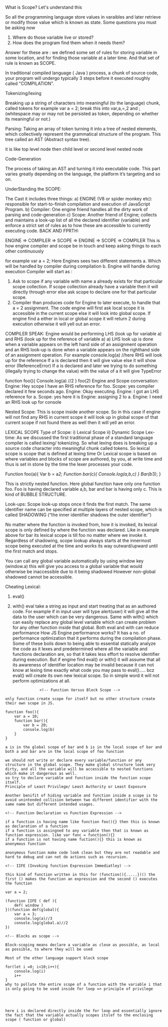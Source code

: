 What is Scope?
Let's understand this

So all the programming language store values in varaibles and later retrieve or modify those value which is known as state.
Some questions you must be asking now
1. Where do those variable live or stored?
2. How does the program find them when it needs them?

Answer for these are : we defined some set of rules for storing variable in some location, and for finding those variable at a later time. 
And that set of rule is known as SCOPE.


In traditional compiled language ( Java ) process, a chunk of source code, your program will undergo typically 3 steps before it executed roughly called "COMPILATION".

Tokenizing/lexing

Breaking up a string of characters into meaningful (to the language) chunk, called tokens
for example var a = 2;  break this into var,a,=,2 and ; (whitespace may or may not be persisted as token, depending on whether its meaningful or not.)



Parsing: 
Taking an array of token turning it into a tree of nested elements, which collectively represent the grammatical structure of the program. This tree called an AST (Abstract syntax tree).

it is like top level node then child level or second level nested node 

Code-Generation

The process of taking an AST and turning it into executable code. This part varies greatly depending on the language, the platform it’s targeting and so on.

UnderStanding the SCOPE:

The Cast 
 it includes three things:
a)	ENGINE (V8 or spider monkey etc): responsible for start-to-finish compilation and execution of JavaScript Program.
b)	Compiler: One engine friend handles all the dirty work of parsing and code-generation 
c)	Scope: Another friend of Engine; collects and maintains a look-up list of all the declared identifier (variable) and enforce a strict set of rules as to how these are accessible to currently executing code.
BACK AND FPRTH:

ENGINE =>  COMPILER => SCOPE => ENGINE => SCOPE => COMPILER 
 This is how engine compiler and scope be in touch and keep asking things to each other continuously 

for example var a = 2;
Here Engines sees two different statements 
a.	Which will be handled by compiler during compilation
b.	Engine will handle during execution
Compiler will start as :
1.	Ask to scope if any variable with name a already exists for that particular scope collection. If scope collection already have a variable then it will directly through error else ask scope to declare one for that particular scope. 
2.	Compiler than produces code for Engine to later execute, to handle that a = 2 assignment. The code engine will first ask local scope it is accessible in the current scope else it will look into global scope. 
If engine find a either in local or global scope it will return 2 during execution otherwise it will yell out an error.

COMPILER SPEAK:
Engine would be performing LHS (look up for variable a) and RHS (look up for the reference of variable a)
a)	LHS look up is done when a variable appears on the left hand side of an assignment operation and an RHS look-up is done when a variable appears on the righthand side of an assignment operation.
For example console.log(a) //here RHS will look up for the reference
If a is declared then it will give value else it will show error (ReferenceError)
If a is declared and later we trying to do something (illegally trying to change the value) with the value of a it will give TypeError 

function foo(){
Console.log(a) //2
}
foo(2)
Engine and Scope conversation:
 Engine: Hey scope I have an RHS reference for foo.
Scope: yes compiler declared it few seconds ago.
Engine: Okay executing.
Engine: I got an LHS reference for a.
Scope: yes here it is
Engine: assigning 2 to a.
Engine: I need an RHS look up for console

Nested Scope:
This is scope inside another scope.
So in this case if engine will not find any RHS in current scope it will look up in global scope of that
current scope if not found there as well then it will yell an error. 

LEXICAL SCOPE
Type of Scope:
i)	Lexical Scope 
ii)	Dynamic Scope
Lex-time:
As we discussed the first traditional phase of a standard language compiler is called lexing/ tokenizing. 
So what lexing does is breaking up a source code character into meaningful chunk called tokens.
So lexical scope is scope that is defined at lexing time
Or
Lexical scope is based on where variables and blocks of scope are authored, by you, at write time and thus is set in stone by the time the lexer processes your code.

Function foo(a){
	Var b = a*2;
	Function bar(c){
	Console.log(a,b,c)
}
Bar(b*3);
}

This is strictly nested function.
Here global function have only one function foo.
Foo is having declared variable a,b, bar and bar is having only c.
This is kind of BUBBLE STRUCTURE.

Look-ups:
Scope look-up stops once it finds the first match. The same identifier name can be specified at multiple layers of nested scope, which is called SHADOWING (“the inner identifier shadows the outer identifier”)

No matter where the function is invoked from, how it is invoked, its lexical scope is only defined by where the function was declared. Like in example above for bar its lexical scope is till foo no matter where we invoke it.
Regardless of shadowing, scope lookup always starts at the innermost scope being executed at the time and works its way outward/upward until the first match and stops.

You can call any global variable automatically by using window key (window.a)  this will give you access to a global variable that would otherwise be inaccessible due to it being shadowed
However non-global shadowed cannot be accessible.

Cheating Lexical: 
1.	eval()
2.	with()
eval take a string as input and start treating that as an authored code.
For example if in input user will type alert(user) it will give all the data to the user which can be very dangerous.
Same with with() which can easily replace any global level variable which can create problem for any other function inside that global.
Both eval and with  can reduce performance 
How JS Engine performance works?
It has a no. of performance optimization that it performs during the compilation phase. Some of these boils down to being able to essential statically analyze the code as it lexes and predetermined where all the variable and functions declaration are, so that it takes less effort to resolve identifier during execution. 
But if engine find eval() or with() it will assume that all its awareness of identifier location may be invalid because it can not know at lexing time exactly what code you may pass to eval()….. bcz eval() will create its own new lexical scope.
So in simple word it will not perform optimizations at all.

					
					<!-- Function Versus Block Scope -->

<!-- Scope from Function -->
	only function create scope for itself but no other structure create their own scope in JS.

	function foo(){
		var a = 10;
		function bar(){
			var b = 20;
			console.log(b)
		}
	}

	a is in the global scope of bar and b is in the local scope of bar and both a and bar are in the local scope of foo function 

<!-- Hiding in the plain scope -->

	we should not write or declare every variable/function or any structure in the global scope. They make global structure look very dirty, and all the variable will be accessible to nested functions which make it dangerous as well.
	so try to declare variable and function inside the function scope itself.
	Principle of Least Privilege/ Least Authority or Least Exposure

	Another benifit of hiding variable and function inside a scope is to avoid unintended collision between two different identifier with the same name but different intended usages.

	<!-- Function Declaration vs Function Expression -->

	if a function is having name like function foo(){} then this is known as declaration of a function 
	if a function is assingned to any variable then that is known as function expression. like var func = function(){}
	if a function is not having name fuction(){} this is known as anonymous function

	anonymous function make code look clean but they are not readable and hard to debug and can not do actions such as recursion. 

	<!-- IIFE (Invoking function Expression Immediatley) -->

	this kind of function written in this for (function(){.....})() the first () makes the function an expression and the second () executes the function

	var a = 2;

	(function IIFE ( def ){
		def( window )
	})(function def(global){
		var a = 3;
		console.log(a)//3
		console.log(global.a)//2
	})

	<!-- Blocks as scope -->

	Block-scoping means declare a variable as close as possible, as local as possible, to where they will be used

	Most of the other language support block scope 

	for(let i =0; i<10;i++){
		console.log(i)
		i++
	}
	why to pollute the entire scope of a function with the variable i that is only going to be used inside for loop => principle of privilege


					

	here i is declared directly inside the for loop and essentially ignore the fact that the variable actually scopes itslef to the enclosing scope ( function or global)